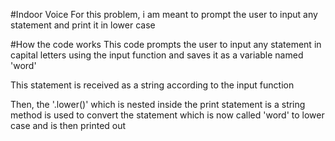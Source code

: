 #Indoor Voice
For this problem, i am meant to prompt the user to input any statement and print it in lower case 

#How the code works
This code prompts the user to input any statement in capital letters using the input function and saves it as a variable named 'word'

This statement is received as a string according to the input function

Then, the '.lower()' which is nested inside the print statement is a string method is used to convert the statement which is now called 'word' to lower case and is then printed out
